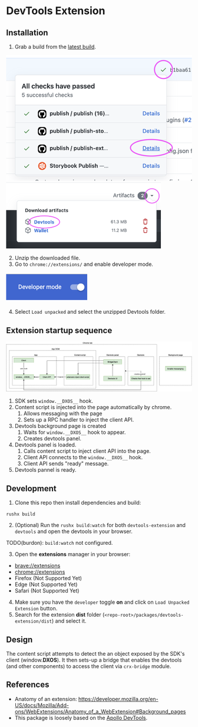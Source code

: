 # DevTools Extension

## Installation

1. Grab a build from the [latest build](https://github.com/dxos/protocols).

<img src="images/jobs.png" width="520px">

<img src="images/artifacts.png" width="420px">

2. Unzip the downloaded file.
3. Go to `chrome://extensions/` and enable developer mode.

<img src="images/developer-mode.png" width="220px">

4. Select `Load unpacked` and select the unzipped Devtools folder.

## Extension startup sequence

<img src="docs/extension.png">

1. SDK sets `window.__DXOS__` hook.
1. Content script is injected into the page automatically by chrome.
    1. Allows messaging with the page
    1. Sets up a RPC handler to inject the client API.
1. Devtools background page is created
    1. Waits for `window.__DXOS__` hook to appear.
    1. Creates devtools panel.
1. Devtools panel is loaded.
    1. Calls content script to inject client API into the page.
    1. Client API connects to the `window.__DXOS__` hook.
    1. Client API sends "ready" message.
1. Devtools pannel is ready.

## Development

1. Clone this repo then install dependencies and build:

```
rushx build
```

2. (Optional) Run the `rushx build:watch` for both `devtools-extension` and `devtools` and open the devtools in your browser.

TODO(burdon): `build:watch` not configured.

3. Open the __extensions__ manager in your browser: 

- [brave://extensions](brave://extensions)
- [chrome://extensions](chrome://extensions)
- Firefox (Not Supported Yet)
- Edge (Not Supported Yet)
- Safari (Not Supported Yet)

4. Make sure you have the `developer` toggle __on__ and click on `Load Unpacked Extension` button.
5. Search for the extension __dist__ folder (`<repo-root>/packages/devtools-extension/dist`) and select it.

## Design

The content script attempts to detect the an object exposed by the SDK's client (window.__DXOS__).
It then sets-up a bridge that enables the devtools (and other components) to access the client via `crx-bridge` module.

## References

- Anatomy of an extension: https://developer.mozilla.org/en-US/docs/Mozilla/Add-ons/WebExtensions/Anatomy_of_a_WebExtension#Background_pages
- This package is loosely based on the [Apollo DevTools](https://github.com/apollographql/apollo-client-devtools).
